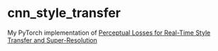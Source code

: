 # cnn_style_transfer
My PyTorch implementation of [Perceptual Losses for Real-Time Style Transfer
and Super-Resolution](https://arxiv.org/pdf/1603.08155.pdf)
